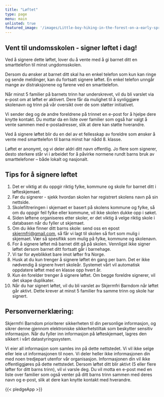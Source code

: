 ```yaml
---
title: "Løftet"
type: page
menu: main
unlisted: true
featured_image: '/images/Little-boy-hiking-in-the-forest-on-a-early-spring.-Kid-playing-and-having-fun-in-spring-or-autumn-day.-1553078080_2757x1917.jpeg'
---
```


## Vent til undomsskolen - signer løftet i dag!

Ved å signere dette løftet, lover du å vente med å gi barnet ditt en smarttelefon til minst ungdomsskolen.

Dersom du ønsker at barnet ditt skal ha en enkel telefon som kun kan ringe og sende meldinger, kan du fortsatt signere løftet. En enkel telefon unngår mange av distraksjonene og farene ved en smarttelefon.

Når minst 5 familier på barnets trinn har underskrevet, vil du bli varslet via e-post om at løftet er aktivert. Dere får da mulighet til å synliggjøre skolenavn og trinn på vår oversikt over de som støtter initiativet.

Vi sender deg og de andre foreldrene på trinnet en e-post for å hjelpe dere knytte kontakt. Du mottar da en liste over familier som også har valgt å vente sammen med e-postadresser, slik at dere kan støtte hverandre.

Ved å signere løftet blir du en del av et fellesskap av foreldre som ønsker å vente med smarttelefon til barna minst har nådd 8. klasse.

Løftet er anonymt, og vi deler aldri ditt navn offentlig. Jo flere som signerer, desto sterkere står vi i arbeidet for å påvirke normene rundt barns bruk av smarttelefoner – både lokalt og nasjonalt.

## Tips for å signere løftet

1. Det er viktig at du oppgir riktig fylke, kommune og skole for barnet ditt i løfteskjemaet.
2. Før du signerer - sjekk hvordan skolen  har registrert skolens navn på sin nettside.
3. Skolefiltreringen i skjemaet er basert på skolens kommune og fylke, så om du oppgir feil fylke eller kommune, vil ikke skolen dukke opp i søket.
4. Siden løftene organiseres etter skoler, er det viktig å velge riktig skole i databasen når du fyller ut skjemaet.
5. Om du ikke finner ditt barns skole: send oss en epost skjermfri@gmail.com, så får vi lagt til skolen så fort som mulig i skjemaet. Vær så spesifikk som mulig på fylke, kommune og skolenavn.
6. For å signere løftet må barnet ditt gå på skolen. Vennligst ikke signer løftet dersom barnet ditt fortsatt går i barnehage.
7. Vi tar for øyeblikket bare imot løfter fra Norge.
8. Husk at du kun trenger å signere løftet én gang per barn. Det er ikke nødvendig å signere hvert skoleår. Systemet vårt vil automatisk oppdatere løftet med en klasse opp hvert år.
9. Kun én forelder trenger å signere løftet. Om begge foreldre signerer, vil det skape duplikater.
10. Når du har signert løftet, vil du bli varslet av Skjermfri Barndom når løftet går aktivt. Dette krever at minst 5 familier fra samme trinn og skole har signert.

## Personvernerklæring:

Skjermfri Barndom prioriterer sikkerheten til din personlige informasjon, og sikrer denne gjennom elektroniske sikkerhetstiltak som beskytter sensitiv informasjon. Når du fyller inn informasjon på løfteskjemaet, lagres den sikkert i vårt datastyringssystem.

Vi eier all informasjon som samles inn på dette nettstedet. Vi vil ikke selge eller leie ut informasjonen til noen. Vi deler heller ikke informasjonen din med noen tredjepart utenfor vår organisasjon. Informasjonen din vil ikke offentliggjøres på dette nettstedet. Dersom løftet ditt blir aktivt (5 eller flere løfter for ditt barns trinn), vil vi varsle deg. Du vil motta en e-post med en liste over familier som også venter på ditt barns trinn sammen med deres navn og e-post, slik at dere kan knytte kontakt med hverandre.

{{< pledgeApp >}}
